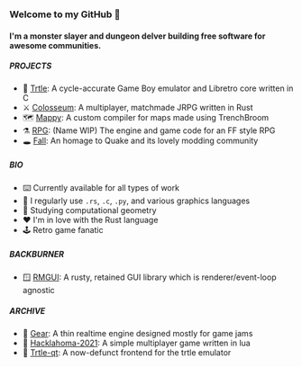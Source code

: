 ### Welcome to my GitHub 👋

#### I'm a monster slayer and dungeon delver building free software for awesome communities.

##### PROJECTS

- 🐢 [Trtle](https://github.com/chaynabors/trtle): A cycle-accurate Game Boy emulator and Libretro core written in C
- ⚔️ [Colosseum](https://github.com/chaynabors/colosseum): A multiplayer, matchmade JRPG written in Rust
- 🗺️ [Mappy](https://github.com/chaynabors/mappy): A custom compiler for maps made using TrenchBroom
- ⚗️ [RPG](https://github.com/chaynabors/rpg): (Name WIP) The engine and game code for an FF style RPG
- 🕳️ [Fall](https://github.com/chaynabors/fall): An homage to Quake and its lovely modding community

##### BIO

- ⌨️ Currently available for all types of work
- 📓 I regularly use `.rs`, `.c`, `.py`, and various graphics languages
- 🌱 Studying computational geometry
- ❤️ I'm in love with the Rust language
- 🕹️ Retro game fanatic

##### BACKBURNER

- 🪟 [RMGUI](https://github.com/chaynabors/gui): A rusty, retained GUI library which is renderer/event-loop agnostic

##### ARCHIVE

- 🧰 [Gear](https://github.com/chaynabors/gear): A thin realtime engine designed mostly for game jams
- 🚧 [Hacklahoma-2021](https://github.com/chaynabors/hacklahoma-2021): A simple multiplayer game written in lua
- 🐢 [Trtle-qt](https://github.com/chaynabors/trtle-qt): A now-defunct frontend for the trtle emulator
 
